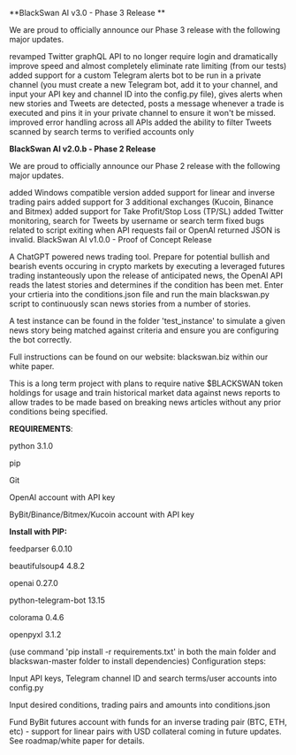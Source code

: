**BlackSwan AI v3.0 - Phase 3 Release
**

We are proud to officially announce our Phase 3 release with the following major updates.

revamped Twitter graphQL API to no longer require login and dramatically improve speed and almost completely eliminate rate limiting (from our tests)
added support for a custom Telegram alerts bot to be run in a private channel (you must create a new Telegram bot, add it to your channel, and input your API key and channel ID into the config.py file), gives alerts when new stories and Tweets are detected, posts a message whenever a trade is executed and pins it in your private channel to ensure it won't be missed.
improved error handling across all APIs
added the ability to filter Tweets scanned by search terms to verified accounts only

**BlackSwan AI v2.0.b - Phase 2 Release**

We are proud to officially announce our Phase 2 release with the following major updates.

added Windows compatible version
added support for linear and inverse trading pairs
added support for 3 additional exchanges (Kucoin, Binance and Bitmex)
added support for Take Profit/Stop Loss (TP/SL)
added Twitter monitoring, search for Tweets by username or search term
fixed bugs related to script exiting when API requests fail or OpenAI returned JSON is invalid.
BlackSwan AI v1.0.0 - Proof of Concept Release

A ChatGPT powered news trading tool. Prepare for potential bullish and bearish events occuring in crypto markets by executing a leveraged futures trading instanteously upon the release of anticipated news, the OpenAI API reads the latest stories and determines if the condition has been met. Enter your crtieria into the conditions.json file and run the main blackswan.py script to continuously scan news stories from a number of stories.

A test instance can be found in the folder 'test_instance' to simulate a given news story being matched against criteria and ensure you are configuring the bot correctly.

Full instructions can be found on our website: blackswan.biz within our white paper.

This is a long term project with plans to require native $BLACKSWAN token holdings for usage and train historical market data against news reports to allow trades to be made based on breaking news articles without any prior conditions being specified.

**REQUIREMENTS**:

python 3.1.0

pip

Git

OpenAI account with API key

ByBit/Binance/Bitmex/Kucoin account with API key

**Install with PIP:**

feedparser 6.0.10

beautifulsoup4 4.8.2

openai 0.27.0

python-telegram-bot 13.15

colorama 0.4.6

openpyxl 3.1.2

(use command 'pip install -r requirements.txt' in both the main folder and blackswan-master folder to install dependencies) Configuration steps:

Input API keys, Telegram channel ID and search terms/user accounts into config.py

Input desired conditions, trading pairs and amounts into conditions.json

Fund ByBit futures account with funds for an inverse trading pair (BTC, ETH, etc) - support for linear pairs with USD collateral coming in future updates. See roadmap/white paper for details.

